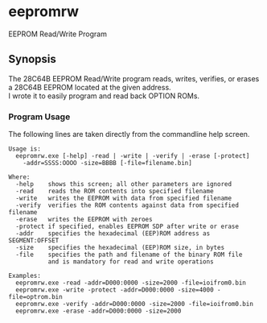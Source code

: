 # eepromrw

EEPROM Read/Write Program

## Synopsis

The 28C64B EEPROM Read/Write program reads, writes, verifies, or erases a 28C64B EEPROM located at the given address.\
I wrote it to easily program and read back OPTION ROMs.

### Program Usage

The following lines are taken directly from the commandline help screen.

```
Usage is:
  eepromrw.exe [-help] -read | -write | -verify | -erase [-protect]
    -addr=SSSS:OOOO -size=BBBB [-file=filename.bin]

Where:
  -help    shows this screen; all other parameters are ignored
  -read    reads the ROM contents into specified filename
  -write   writes the EEPROM with data from specified filename
  -verify  verifies the ROM contents against data from specified filename
  -erase   writes the EEPROM with zeroes
  -protect if specified, enables EEPROM SDP after write or erase
  -addr    specifies the hexadecimal (EEP)ROM address as SEGMENT:OFFSET
  -size    specifies the hexadecimal (EEP)ROM size, in bytes
  -file    specifies the path and filename of the binary ROM file
           and is mandatory for read and write operations

Examples:
  eepromrw.exe -read -addr=D000:0000 -size=2000 -file=ioifrom0.bin
  eepromrw.exe -write -protect -addr=D000:0000 -size=4000 -file=optrom.bin
  eepromrw.exe -verify -addr=D000:0000 -size=2000 -file=ioifrom0.bin
  eepromrw.exe -erase -addr=D000:0000 -size=2000
```
